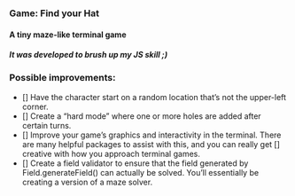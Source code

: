 ### Game: Find your Hat

#### A tiny maze-like terminal game

##### It was developed to brush up my JS skill ;)

### Possible improvements:
- [] Have the character start on a random location that’s not the upper-left corner.
- [] Create a “hard mode” where one or more holes are added after certain turns.
- [] Improve your game’s graphics and interactivity in the terminal. There are many helpful packages to assist with this, and you can really get [] creative with how you approach terminal games.
- [] Create a field validator to ensure that the field generated by Field.generateField() can actually be solved. You’ll essentially be creating a version of a maze solver.
